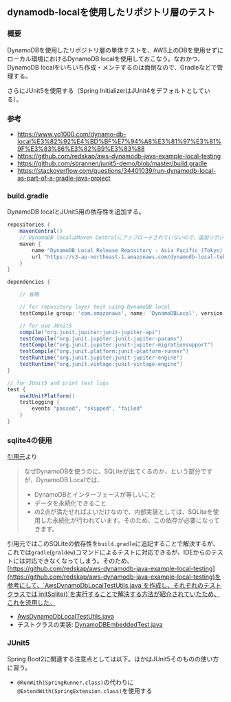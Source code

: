 ## dynamodb-localを使用したリポジトリ層のテスト

### 概要

DynamoDBを使用したリポジトリ層の単体テストを、AWS上のDBを使用せずにローカル環境におけるDynamoDB localを使用しておこなう。なおかつ、DynamoDB localをいちいち作成・メンテするのは面倒なので、Gradleなどで管理する。

さらにJUnit5を使用する（Spring InitializerはJUnit4をデフォルトとしている）。

### 参考

- https://www.yo1000.com/dynamo-db-local%E3%82%92%E4%BD%BF%E7%94%A8%E3%81%97%E3%81%9F%E3%83%86%E3%82%B9%E3%83%88
- https://github.com/redskap/aws-dynamodb-java-example-local-testing
- https://github.com/sbrannen/junit5-demo/blob/master/build.gradle
- https://stackoverflow.com/questions/34401039/run-dynamodb-local-as-part-of-a-gradle-java-project

### build.gradle

DynamoDB localとJUnit5用の依存性を追加する。

```groovy
repositories {
    mavenCentral()
    // DynamoDB localはMaven Centralにアップロードされていないので、追加リポジトリを指定する。
    maven {
        name "DynamoDB Local Release Repository - Asia Pacific (Tokyo) Region"
        url "https://s3-ap-northeast-1.amazonaws.com/dynamodb-local-tokyo/release"
    }
}

dependencies {

    // 省略

    // for repository layer test using DynamoDB local
    testCompile group: 'com.amazonaws', name: 'DynamoDBLocal', version: '1.11.477'

    // for use JUnit5
    compile("org.junit.jupiter:junit-jupiter-api")
    testCompile("org.junit.jupiter:junit-jupiter-params")
    testCompile("org.junit.jupiter:junit-jupiter-migrationsupport")
    testCompile("org.junit.platform:junit-platform-runner")
    testRuntime("org.junit.jupiter:junit-jupiter-engine")
    testRuntime("org.junit.vintage:junit-vintage-engine")
}

// for JUnit5 and print test logs
test {
    useJUnitPlatform()
    testLogging {
        events "passed", "skipped", "failed"
    }
}
```

### sqlite4の使用

[引用元](https://www.yo1000.com/dynamo-db-local%E3%82%92%E4%BD%BF%E7%94%A8%E3%81%97%E3%81%9F%E3%83%86%E3%82%B9%E3%83%88)より

> なぜDynamoDBを使うのに、SQLiteが出てくるのか、という部分ですが、DynamoDB Localでは、
>
> - DynamoDBとインターフェースが等しいこと
> - データを永続化できること
> - の2点が満たせればよいだけなので、内部実装としては、SQLiteを使用した永続化が行われています。そのため、この依存が必要になってきます。

引用元ではこのSQLiteの依存性を`build.gradle`に追記することで解決するが、これでは`gradle`(`graldew`)コマンドによるテストに対応できるが、IDEからのテストには対応できなくなってしまう。そのため、[https://github.com/redskap/aws-dynamodb-java-example-local-testing](https://github.com/redskap/aws-dynamodb-java-example-local-testing)を参考にして、`AwsDynamoDbLocalTestUtils.java`を作成し、それぞれのテストクラスでは`initSqlite()`を実行することで解決する方法が紹介されていたため、これを流用した。

- [AwsDynamoDbLocalTestUtils.java](..\src\test\java\com\haruspring\sample\dynamodb\sdk\repository\AwsDynamoDbLocalTestUtils.java)
- テストクラスの実装: [DynamoDBEmbeddedTest.java](..\src\test\java\com\haruspring\sample\dynamodb\sdk\repository\DynamoDBEmbeddedTest.java)

### JUnit5

Spring Boot2に関連する注意点としては以下。ほかはJUnit5そのものの使い方に習う。

- `@RunWith(SpringRunner.class)`の代わりに`@ExtendWith(SpringExtension.class)`を使用する
